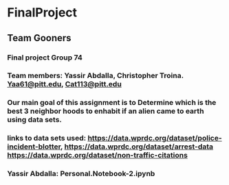 # FinalProject
## Team Gooners
### Final project Group 74
### Team members: Yassir Abdalla, Christopher Troina.  Yaa61@pitt.edu, Cat113@pitt.edu
### Our main goal of this assignment is to Determine which is the best 3 neighbor hoods to enhabit if an alien came to earth using data sets.
### links to data sets used: https://data.wprdc.org/dataset/police-incident-blotter, https://data.wprdc.org/dataset/arrest-data https://data.wprdc.org/dataset/non-traffic-citations

### Yassir Abdalla: Personal.Notebook-2.ipynb
